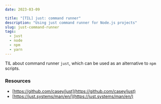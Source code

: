 ```yaml
---
date: 2023-03-09

title: "[TIL] just: command runner"
description: "Using just command runner for Node.js projects"
slug: just-command-runner
tags:
  - just
  - node
  - npm
  - yarn
---
```


TIL about command runner `just`, which can be used as an alternative to `npm` scripts.

### Resources

- [https://github.com/casey/just](https://github.com/casey/just)
- [https://just.systems/man/en/](https://just.systems/man/en/)
